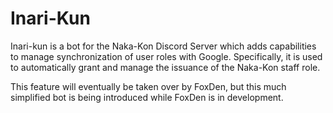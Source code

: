 # Inari-Kun

Inari-kun is a bot for the Naka-Kon Discord Server which adds capabilities to manage synchronization of user roles with Google.
Specifically, it is used to automatically grant and manage the issuance of the Naka-Kon staff role.

This feature will eventually be taken over by FoxDen, but this much simplified bot is being introduced while FoxDen is in development.
